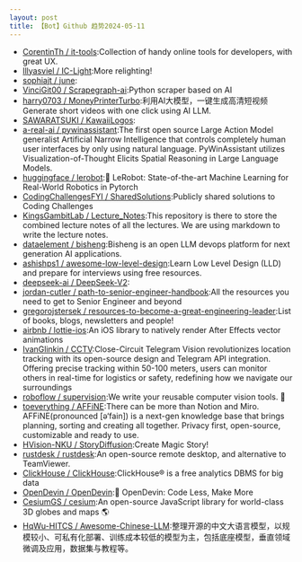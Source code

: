 ```yaml
---
layout: post
title: 【Bot】Github 趋势2024-05-11
---
```


* [CorentinTh / it-tools](https://github.com/CorentinTh/it-tools):Collection of handy online tools for developers, with great UX.
* [lllyasviel / IC-Light](https://github.com/lllyasviel/IC-Light):More relighting!
* [sophiajt / june](https://github.com/sophiajt/june):
* [VinciGit00 / Scrapegraph-ai](https://github.com/VinciGit00/Scrapegraph-ai):Python scraper based on AI
* [harry0703 / MoneyPrinterTurbo](https://github.com/harry0703/MoneyPrinterTurbo):利用AI大模型，一键生成高清短视频 Generate short videos with one click using AI LLM.
* [SAWARATSUKI / KawaiiLogos](https://github.com/SAWARATSUKI/KawaiiLogos):
* [a-real-ai / pywinassistant](https://github.com/a-real-ai/pywinassistant):The first open source Large Action Model generalist Artificial Narrow Intelligence that controls completely human user interfaces by only using natural language. PyWinAssistant utilizes Visualization-of-Thought Elicits Spatial Reasoning in Large Language Models.
* [huggingface / lerobot](https://github.com/huggingface/lerobot):🤗 LeRobot: State-of-the-art Machine Learning for Real-World Robotics in Pytorch
* [CodingChallengesFYI / SharedSolutions](https://github.com/CodingChallengesFYI/SharedSolutions):Publicly shared solutions to Coding Challenges
* [KingsGambitLab / Lecture_Notes](https://github.com/KingsGambitLab/Lecture_Notes):This repository is there to store the combined lecture notes of all the lectures. We are using markdown to write the lecture notes.
* [dataelement / bisheng](https://github.com/dataelement/bisheng):Bisheng is an open LLM devops platform for next generation AI applications.
* [ashishps1 / awesome-low-level-design](https://github.com/ashishps1/awesome-low-level-design):Learn Low Level Design (LLD) and prepare for interviews using free resources.
* [deepseek-ai / DeepSeek-V2](https://github.com/deepseek-ai/DeepSeek-V2):
* [jordan-cutler / path-to-senior-engineer-handbook](https://github.com/jordan-cutler/path-to-senior-engineer-handbook):All the resources you need to get to Senior Engineer and beyond
* [gregorojstersek / resources-to-become-a-great-engineering-leader](https://github.com/gregorojstersek/resources-to-become-a-great-engineering-leader):List of books, blogs, newsletters and people!
* [airbnb / lottie-ios](https://github.com/airbnb/lottie-ios):An iOS library to natively render After Effects vector animations
* [IvanGlinkin / CCTV](https://github.com/IvanGlinkin/CCTV):Close-Circuit Telegram Vision revolutionizes location tracking with its open-source design and Telegram API integration. Offering precise tracking within 50-100 meters, users can monitor others in real-time for logistics or safety, redefining how we navigate our surroundings
* [roboflow / supervision](https://github.com/roboflow/supervision):We write your reusable computer vision tools. 💜
* [toeverything / AFFiNE](https://github.com/toeverything/AFFiNE):There can be more than Notion and Miro. AFFiNE(pronounced [ə‘fain]) is a next-gen knowledge base that brings planning, sorting and creating all together. Privacy first, open-source, customizable and ready to use.
* [HVision-NKU / StoryDiffusion](https://github.com/HVision-NKU/StoryDiffusion):Create Magic Story!
* [rustdesk / rustdesk](https://github.com/rustdesk/rustdesk):An open-source remote desktop, and alternative to TeamViewer.
* [ClickHouse / ClickHouse](https://github.com/ClickHouse/ClickHouse):ClickHouse® is a free analytics DBMS for big data
* [OpenDevin / OpenDevin](https://github.com/OpenDevin/OpenDevin):🐚 OpenDevin: Code Less, Make More
* [CesiumGS / cesium](https://github.com/CesiumGS/cesium):An open-source JavaScript library for world-class 3D globes and maps 🌎
* [HqWu-HITCS / Awesome-Chinese-LLM](https://github.com/HqWu-HITCS/Awesome-Chinese-LLM):整理开源的中文大语言模型，以规模较小、可私有化部署、训练成本较低的模型为主，包括底座模型，垂直领域微调及应用，数据集与教程等。
